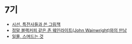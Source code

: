 # 7기
- [시선, 특전사들과 쓴 그림책](https://makerjun.com/travel/picture-book)
- [정말 블랙커피 같은 존 웨인라이트(John Wainwright)와의 만남](https://makerjun.com/people/john-wainwright)
- [일몰, 스며드는 것](https://makerjun.com/travel/tea-sunset/)
